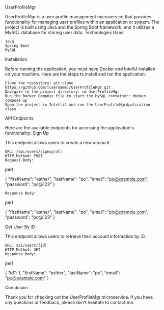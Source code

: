 UserProfileMgr

UserProfileMgr is a user profile management microservice that provides functionality for managing user profiles within an application or system. The project is built using Java and the Spring Boot framework, and it utilizes a MySQL database for storing user data.
Technologies Used

    Java
    Spring Boot
    MySQL

Installation

Before running the application, you must have Docker and IntelliJ installed on your machine. Here are the steps to install and run the application:

    Clone the repository: git clone https://github.com/[username]/UserProfileMgr.git
    Navigate to the project directory: cd UserProfileMgr
    Run the Docker Compose file to start the MySQL container: docker-compose up
    Open the project in IntelliJ and run the UserProfileMgrApplication class



API Endpoints

Here are the available endpoints for accessing the application's functionality:
Sign Up

This endpoint allows users to create a new account.

    URL: /api/users/signup/all
    HTTP Method: POST
    Request Body:

perl

{
    "firstName": "esther",
    "lastName": "po",
    "email": "po@example.com",
    "password": "po@123"
}

    Response Body:

perl

{
    "firstName": "esther",
    "lastName": "po",
    "email": "po@example.com",
    "password": "po@123"
}

Get User By ID

This endpoint allows users to retrieve their account information by ID.

    URL: api/users/{id}
    HTTP Method: GET
    Response Body:

perl

{
    "id": 1,
    "firstName": "esther",
    "lastName": "po",
    "email": "po@example.com"
}



Conclusion

Thank you for checking out the UserProfileMgr microservice. If you have any questions or feedback, please don't hesitate to contact me.
